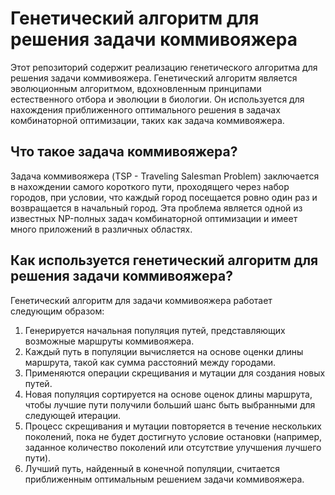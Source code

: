 # Генетический алгоритм для решения задачи коммивояжера

Этот репозиторий содержит реализацию генетического алгоритма для решения задачи коммивояжера. Генетический алгоритм является эволюционным алгоритмом, вдохновленным принципами естественного отбора и эволюции в биологии. Он используется для нахождения приближенного оптимального решения в задачах комбинаторной оптимизации, таких как задача коммивояжера.

## Что такое задача коммивояжера?

Задача коммивояжера (TSP - Traveling Salesman Problem) заключается в нахождении самого короткого пути, проходящего через набор городов, при условии, что каждый город посещается ровно один раз и возвращается в начальный город. Эта проблема является одной из известных NP-полных задач комбинаторной оптимизации и имеет много приложений в различных областях.

## Как используется генетический алгоритм для решения задачи коммивояжера?

Генетический алгоритм для задачи коммивояжера работает следующим образом:
1. Генерируется начальная популяция путей, представляющих возможные маршруты коммивояжера.
2. Каждый путь в популяции вычисляется на основе оценки длины маршрута, такой как сумма расстояний между городами.
3. Применяются операции скрещивания и мутации для создания новых путей.
4. Новая популяция сортируется на основе оценок длины маршрута, чтобы лучшие пути получили больший шанс быть выбранными для следующей итерации.
5. Процесс скрещивания и мутации повторяется в течение нескольких поколений, пока не будет достигнуто условие остановки (например, заданное количество поколений или отсутствие улучшения лучшего пути).
6. Лучший путь, найденный в конечной популяции, считается приближенным оптимальным решением задачи коммивояжера.
